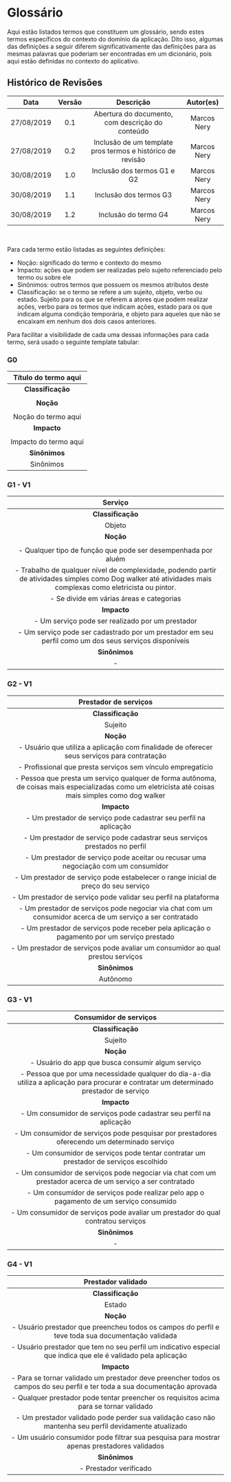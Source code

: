 # Glossário

Aqui estão listados termos que constituem um glossário, sendo estes termos específicos do contexto do domínio da aplicação. Dito isso, algumas das definições a seguir diferem significativamente das definições para as mesmas palavras que poderiam ser encontradas em um dicionário, pois aqui estão definidas no contexto do aplicativo.


## Histórico de Revisões

|    Data    | Versão |                Descrição                 |   Autor(es)   |
| :--------: | :----: | :--------------------------------------: | :-----------: |
| 27/08/2019 |  0.1   |  Abertura do documento, com descrição do conteúdo |  Marcos Nery  |
| 27/08/2019 |  0.2   |  Inclusão de um template pros termos e histórico de revisão       |  Marcos Nery  |
| 30/08/2019 |  1.0   |  Inclusão dos termos G1 e G2     |  Marcos Nery  |
| 30/08/2019 |  1.1   |  Inclusão dos termos G3    |  Marcos Nery  |
| 30/08/2019 |  1.2   |  Inclusão do termo G4    |  Marcos Nery  |


<br>

Para cada termo estão listadas as seguintes definições: 

* Noção: significado do termo e contexto do mesmo
* Impacto: ações que podem ser realizadas pelo sujeito referenciado pelo termo ou sobre ele
* Sinônimos: outros termos que possuem os mesmos atributos deste
* Classificação: se o termo se refere a um sujeito, objeto, verbo ou estado. Sujeito para os que se referem a atores que podem realizar ações, verbo para os termos que indicam ações, estado para os que indicam alguma condição temporária, e objeto para aqueles que não se encaixam em nenhum dos dois casos anteriores.

Para facilitar a visibilidade de cada uma dessas informações para cada termo, será usado o seguinte template tabular:

### G0

|**Título do termo aqui**|
|:--:|
|**Classificação**|
| |
|**Noção**|
| |
| Noção do termo aqui|
|**Impacto** |
|  |
| Impacto do termo aqui|
|**Sinônimos**|
| Sinônimos |

### G1 - V1

|**Serviço**|
|:--:|
|**Classificação**|
| Objeto |
|**Noção**|
| |
|- Qualquer tipo de função que pode ser desempenhada por aluém|
|- Trabalho de qualquer nível de complexidade, podendo partir de atividades simples como Dog walker até atividades mais complexas como eletricista ou pintor.|
|- Se divide em várias áreas e categorias|
|**Impacto** |
|- Um serviço pode ser realizado por um prestador|
|- Um serviço pode ser cadastrado por um prestador em seu perfil como um dos seus serviços disponíveis |
|**Sinônimos**|
| - |

### G2 - V1

|**Prestador de serviços**|
|:--:|
|**Classificação**|
| Sujeito |
|**Noção**|
|- Usuário que utiliza a aplicação com finalidade de oferecer seus serviços para contratação|
|- Profissional que presta serviços sem vínculo empregatício|
|- Pessoa que presta um serviço qualquer de forma autônoma, de coisas mais especializadas como um eletricista até coisas mais simples como dog walker|
|**Impacto** |
|- Um prestador de serviço pode cadastrar seu perfil na aplicação|
|- Um prestador de serviço pode cadastrar seus serviços prestados no perfil|
|- Um prestador de serviço pode aceitar ou recusar uma negociação com um consumidor|
|- Um prestador de serviço pode estabelecer o range inicial de preço do seu serviço|
|- Um prestador de serviço pode validar seu perfil na plataforma|
|- Um prestador de serviços pode negociar via chat com um consumidor acerca de um serviço a ser contratado|
|- Um prestador de serviços pode receber pela aplicação o pagamento por um serviço prestado|
|- Um prestador de serviços pode avaliar um consumidor ao qual prestou serviços|
|**Sinônimos**|
|Autônomo|

### G3 - V1

|**Consumidor de serviços**|
|:--:|
|**Classificação**|
| Sujeito |
|**Noção**|
|- Usuário do app que busca consumir algum serviço|
|- Pessoa que por uma necessidade qualquer do dia-a-dia utiliza a aplicação para procurar e contratar um determinado prestador de serviço|
|**Impacto** |
|- Um consumidor de serviços pode cadastrar seu perfil na aplicação|
|- Um consumidor de serviços pode pesquisar por prestadores oferecendo um determinado serviço|
|- Um consumidor de serviços pode tentar contratar um prestador de serviços escolhido|
|- Um consumidor de serviços pode negociar via chat com um prestador acerca de um serviço a ser contratado|
|- Um consumidor de serviços pode realizar pelo app o pagamento de um serviço consumido|
|- Um consumidor de serviços pode avaliar um prestador do qual contratou serviços|
|**Sinônimos**|
|-|


### G4 - V1

|**Prestador validado**|
|:--:|
|**Classificação**|
| Estado |
|**Noção**|
|- Usuário prestador que preencheu todos os campos do perfil e teve toda sua documentação validada|
|- Usuário prestador que tem no seu perfil um indicativo especial que indica que ele é validado pela aplicação|
|**Impacto** |
|- Para se tornar validado um prestador deve preencher todos os campos do seu perfil e ter toda a sua documentação aprovada|
|- Qualquer prestador pode tentar preencher os requisitos acima para se tornar validado|
|- Um prestador validado pode perder sua validação caso não mantenha seu perfil devidamente atualizado|
|- Um usuário consumidor pode filtrar sua pesquisa para mostrar apenas prestadores validados|
|**Sinônimos**|
|- Prestador verificado|